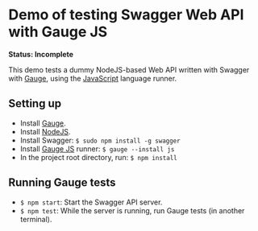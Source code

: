 # Demo of testing Swagger Web API with Gauge JS

**Status: Incomplete**

This demo tests a dummy NodeJS-based Web API written with Swagger with [Gauge][_gauge], using the [JavaScript][_gaugejs] language runner.

## Setting up

* Install [Gauge][_gauge].
* Install [NodeJS][_node].
* Install Swagger: `$ sudo npm install -g swagger`
* Install [Gauge JS][_gaugejs] runner: `$ gauge --install js`
* In the project root directory, run: `$ npm install`

## Running Gauge tests

* `$ npm start`: Start the Swagger API server.
* `$ npm test`: While the server is running, run Gauge tests (in another terminal).

[_gauge]: http://getgauge.io
[_gaugejs]: https://github.com/getgauge-contrib/gauge-js
[_node]: https://nodejs.org
